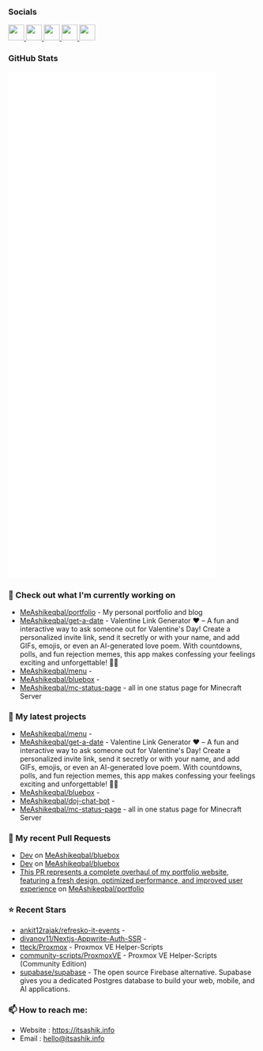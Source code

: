 ### Socials

<p align="left"> <a href="https://www.github.com/MeAshikeqbal" target="_blank" rel="noreferrer"> <picture> <source media="(prefers-color-scheme: dark)" srcset="https://raw.githubusercontent.com/danielcranney/readme-generator/main/public/icons/socials/github-dark.svg" /> <source media="(prefers-color-scheme: light)" srcset="https://raw.githubusercontent.com/danielcranney/readme-generator/main/public/icons/socials/github.svg" /> <img src="https://raw.githubusercontent.com/danielcranney/readme-generator/main/public/icons/socials/github.svg" width="32" height="32" /> </picture> </a> <a href="http://www.instagram.com/MeAshikeqbal" target="_blank" rel="noreferrer"> <picture> <source media="(prefers-color-scheme: dark)" srcset="https://raw.githubusercontent.com/danielcranney/readme-generator/main/public/icons/socials/instagram-dark.svg" /> <source media="(prefers-color-scheme: light)" srcset="https://raw.githubusercontent.com/danielcranney/readme-generator/main/public/icons/socials/instagram.svg" /> <img src="https://raw.githubusercontent.com/danielcranney/readme-generator/main/public/icons/socials/instagram.svg" width="32" height="32" /> </picture> </a> <a href="https://www.linkedin.com/in/itsashik" target="_blank" rel="noreferrer"> <picture> <source media="(prefers-color-scheme: dark)" srcset="https://raw.githubusercontent.com/danielcranney/readme-generator/main/public/icons/socials/linkedin-dark.svg" /> <source media="(prefers-color-scheme: light)" srcset="https://raw.githubusercontent.com/danielcranney/readme-generator/main/public/icons/socials/linkedin.svg" /> <img src="https://raw.githubusercontent.com/danielcranney/readme-generator/main/public/icons/socials/linkedin.svg" width="32" height="32" /> </picture> </a> <a href="https://www.x.com/me_ashikeqbal" target="_blank" rel="noreferrer"> <picture> <source media="(prefers-color-scheme: dark)" srcset="https://raw.githubusercontent.com/danielcranney/readme-generator/main/public/icons/socials/twitter-dark.svg" /> <source media="(prefers-color-scheme: light)" srcset="https://raw.githubusercontent.com/danielcranney/readme-generator/main/public/icons/socials/twitter.svg" /> <img src="https://raw.githubusercontent.com/danielcranney/readme-generator/main/public/icons/socials/twitter.svg" width="32" height="32" /> </picture> </a> <a href="https://www.threads.net/@chikonfillet" target="_blank" rel="noreferrer"> <picture> <source media="(prefers-color-scheme: dark)" srcset="https://raw.githubusercontent.com/danielcranney/readme-generator/main/public/icons/socials/threads-dark.svg" /> <source media="(prefers-color-scheme: light)" srcset="https://raw.githubusercontent.com/danielcranney/readme-generator/main/public/icons/socials/threads.svg" /> <img src="https://raw.githubusercontent.com/danielcranney/readme-generator/main/public/icons/socials/threads.svg" width="32" height="32" /> </picture> </a> </p>

### GitHub Stats

<p align="left"><img src="https://raw.githubusercontent.com/MeAshikeqbal/MeAshikeqbal/main/github-metrics.svg" /></p>

### 👷 Check out what I'm currently working on

- [MeAshikeqbal/portfolio](https://github.com/MeAshikeqbal/portfolio) - My personal portfolio and blog
- [MeAshikeqbal/get-a-date](https://github.com/MeAshikeqbal/get-a-date) - Valentine Link Generator ❤️ – A fun and interactive way to ask someone out for Valentine&#39;s Day! Create a personalized invite link, send it secretly or with your name, and add GIFs, emojis, or even an AI-generated love poem. With countdowns, polls, and fun rejection memes, this app makes confessing your feelings exciting and unforgettable! 💌✨
- [MeAshikeqbal/menu](https://github.com/MeAshikeqbal/menu) - 
- [MeAshikeqbal/bluebox](https://github.com/MeAshikeqbal/bluebox) - 
- [MeAshikeqbal/mc-status-page](https://github.com/MeAshikeqbal/mc-status-page) - all in one status page for Minecraft Server
### 🌱 My latest projects

- [MeAshikeqbal/menu](https://github.com/MeAshikeqbal/menu) - 
- [MeAshikeqbal/get-a-date](https://github.com/MeAshikeqbal/get-a-date) - Valentine Link Generator ❤️ – A fun and interactive way to ask someone out for Valentine&#39;s Day! Create a personalized invite link, send it secretly or with your name, and add GIFs, emojis, or even an AI-generated love poem. With countdowns, polls, and fun rejection memes, this app makes confessing your feelings exciting and unforgettable! 💌✨
- [MeAshikeqbal/bluebox](https://github.com/MeAshikeqbal/bluebox) - 
- [MeAshikeqbal/doj-chat-bot](https://github.com/MeAshikeqbal/doj-chat-bot) - 
- [MeAshikeqbal/mc-status-page](https://github.com/MeAshikeqbal/mc-status-page) - all in one status page for Minecraft Server
### 🔨 My recent Pull Requests

- [Dev](https://github.com/MeAshikeqbal/bluebox/pull/7) on [MeAshikeqbal/bluebox](https://github.com/MeAshikeqbal/bluebox)
- [Dev](https://github.com/MeAshikeqbal/bluebox/pull/6) on [MeAshikeqbal/bluebox](https://github.com/MeAshikeqbal/bluebox)
- [This PR represents a complete overhaul of my portfolio website, featuring a fresh design, optimized performance, and improved user experience](https://github.com/MeAshikeqbal/portfolio/pull/14) on [MeAshikeqbal/portfolio](https://github.com/MeAshikeqbal/portfolio)
### ⭐ Recent Stars

- [ankit12rajak/refresko-it-events](https://github.com/ankit12rajak/refresko-it-events) - 
- [divanov11/Nextjs-Appwrite-Auth-SSR](https://github.com/divanov11/Nextjs-Appwrite-Auth-SSR) - 
- [tteck/Proxmox](https://github.com/tteck/Proxmox) - Proxmox VE Helper-Scripts
- [community-scripts/ProxmoxVE](https://github.com/community-scripts/ProxmoxVE) - Proxmox VE Helper-Scripts (Community Edition) 
- [supabase/supabase](https://github.com/supabase/supabase) - The open source Firebase alternative. Supabase gives you a dedicated Postgres database to build your web, mobile, and AI applications.
### 📫 How to reach me:
  - Website   : <https://itsashik.info>
  - Email     : <hello@itsashik.info>
